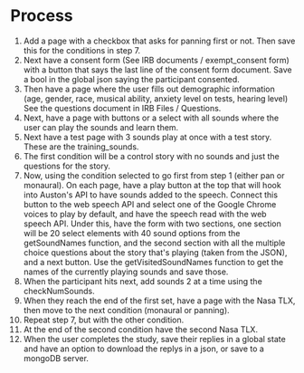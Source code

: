 # Process

1. Add a page with a checkbox that asks for panning first or not. Then save this for the conditions in step 7.
2. Next have a consent form (See IRB documents / exempt_consent form) with a button that says the last line of the consent form document. Save a bool in the global json saying the participant consented.
3. Then have a page where the user fills out demographic information (age, gender, race, musical ability, anxiety level on tests, hearing level) See the questions document in IRB Files / Questions.
4. Next, have a page with buttons or a select with all sounds where the user can play the sounds and learn them.
5. Next have a test page with 3 sounds play at once with a test story. These are the training_sounds.
6. The first condition will be a control story with no sounds and just the questions for the story.
7. Now, using the condition selected to go first from step 1 (either pan or monaural). On each page, have a play button at the top that will hook into Auston's API to have sounds added to the speech. Connect this button to the web speech API and select one of the Google Chrome voices to play by default, and have the speech read with the web speech API. Under this, have the form with two sections, one section will be 20 select elements with 40 sound options from the getSoundNames function, and the second section with all the multiple choice questions about the story that's playing (taken from the JSON), and a next button. Use the getVisitedSoundNames function to get the names of the currently playing sounds and save those.
8. When the participant hits next, add sounds 2 at a time using the checkNumSounds.
9. When they reach the end of the first set, have a page with the Nasa TLX, then move to the next condition (monaural or panning).
10. Repeat step 7, but with the other condition.
11. At the end of the second condition have the second Nasa TLX.
12. When the user completes the study, save their replies in a global state and have an option to download the replys in a json, or save to a mongoDB server.

